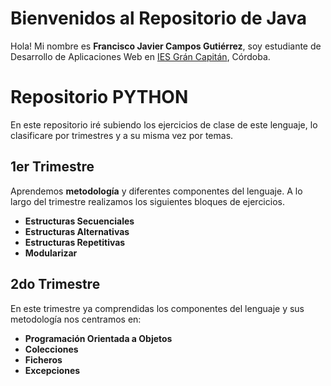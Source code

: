 # Bienvenidos al Repositorio de Java

Hola! Mi nombre es **Francisco Javier Campos Gutiérrez**, soy estudiante de Desarrollo de Aplicaciones Web en [IES Grán Capitán](https://informatica.iesgrancapitan.org/), Córdoba.

# Repositorio PYTHON

 En este repositorio iré subiendo los ejercicios de clase de este lenguaje, lo clasificare por trimestres y a su misma vez por temas.

 

## 1er Trimestre

Aprendemos **metodología** y diferentes componentes del lenguaje. A lo largo del trimestre realizamos los siguientes bloques de ejercicios.

 - **Estructuras Secuenciales**
 - **Estructuras Alternativas**
 - **Estructuras Repetitivas**
 - **Modularizar**

## 2do Trimestre

En este trimestre ya comprendidas los componentes del lenguaje y sus metodología nos centramos en:


 - **Programación Orientada a Objetos**
 - **Colecciones**
 - **Ficheros**
 - **Excepciones**
